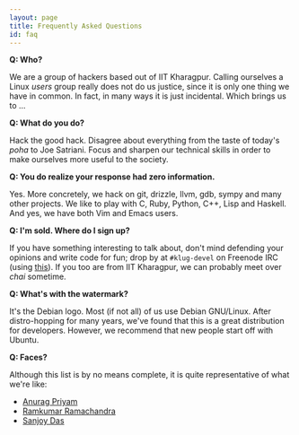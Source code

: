 ```yaml
---
layout: page
title: Frequently Asked Questions
id: faq
---
```


**Q: Who?**

We are a group of hackers based out of IIT Kharagpur.  Calling
ourselves a Linux *users* group really does not do us justice, since
it is only one thing we have in common.  In fact, in many ways it is
just incidental.  Which brings us to ...


**Q: What do you do?**

Hack the good hack.  Disagree about everything from the taste of
today's *poha* to Joe Satriani.  Focus and sharpen our technical
skills in order to make ourselves more useful to the society.


**Q: You do realize your response had zero information.**

Yes.  More concretely, we hack on git, drizzle, llvm, gdb, sympy and
many other projects.  We like to play with C, Ruby, Python, C++, Lisp
and Haskell.  And yes, we have both Vim and Emacs users.

**Q: I'm sold. Where do I sign up?**

If you have something interesting to talk about, don't mind defending
your opinions and write code for fun; drop by at `#klug-devel` on
Freenode IRC (using [this](http://webchat.freenode.net)).  If you too
are from IIT Kharagpur, we can probably meet over *chai* sometime.


**Q: What's with the watermark?**

It's the Debian logo.  Most (if not all) of us use Debian GNU/Linux.
After distro-hopping for many years, we've found that this is a great
distribution for developers.  However, we recommend that new people
start off with Ubuntu.


**Q: Faces?**

Although this list is by no means complete, it is quite representative
of what we're like:

* [Anurag Priyam](http://yeban.in)
* [Ramkumar Ramachandra](http://artagnon.com)
* [Sanjoy Das](http://playingwithpointers.com)
